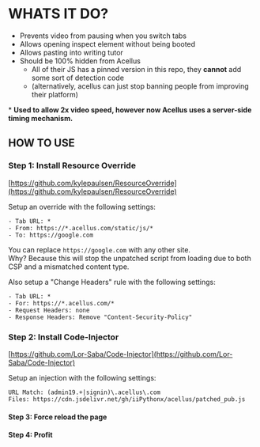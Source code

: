 # WHATS IT DO?

- Prevents video from pausing when you switch tabs
- Allows opening inspect element without being booted
- Allows pasting into writing tutor
- Should be 100% hidden from Acellus
    - All of their JS has a pinned version in this repo, they **cannot** add some sort of detection code
    - (alternatively, acellus can just stop banning people from improving their platform)

\* **Used to allow 2x video speed, however now Acellus uses a server-side timing mechanism.**


## HOW TO USE

### Step 1: Install Resource Override
[https://github.com/kylepaulsen/ResourceOverride](https://github.com/kylepaulsen/ResourceOverride)

Setup an override with the following settings:
```
- Tab URL: *
- From: https://*.acellus.com/static/js/*
- To: https://google.com
```
You can replace `https://google.com` with any other site.  
Why? Because this will stop the unpatched script from loading due to both CSP and a mismatched content type.  

Also setup a "Change Headers" rule with the following settings:
```
- Tab URL: *
- For: https://*.acellus.com/*
- Request Headers: none
- Response Headers: Remove "Content-Security-Policy"
```


### Step 2: Install Code-Injector

[https://github.com/Lor-Saba/Code-Injector](https://github.com/Lor-Saba/Code-Injector)

Setup an injection with the following settings:
```
URL Match: (admin19.+|signin)\.acellus\.com
Files: https://cdn.jsdelivr.net/gh/iiPythonx/acellus/patched_pub.js
```

#### Step 3: Force reload the page
#### Step 4: Profit
